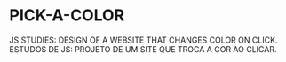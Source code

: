 # PICK-A-COLOR
JS STUDIES: DESIGN OF A WEBSITE THAT CHANGES COLOR ON CLICK.
ESTUDOS DE JS: PROJETO DE UM SITE QUE TROCA A COR AO CLICAR.
